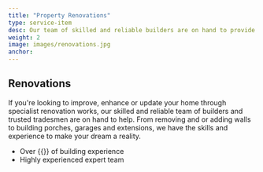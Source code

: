 ```yaml
---
title: "Property Renovations"
type: service-item
desc: Our team of skilled and reliable builders are on hand to provide a wide variety of property renovation services that will improve, enhance and update your home.
weight: 2
image: images/renovations.jpg
anchor:
---
```

## Renovations

If you're looking to improve, enhance or update your home through specialist renovation works, our skilled and reliable team of builders and trusted tradesmen are on hand to help. From removing and or adding walls to building porches, garages and extensions, we have the skills and experience to make your dream a reality.

* Over {{<years>}} of building experience
* Highly experienced expert team